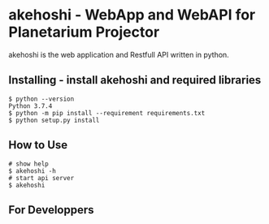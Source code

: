 # akehoshi - WebApp and WebAPI for Planetarium Projector 
akehoshi is the web application and Restfull API written in python.

## Installing - install akehoshi and required libraries
```
$ python --version
Python 3.7.4
$ python -m pip install --requirement requirements.txt 
$ python setup.py install
```

## How to Use
```
# show help
$ akehoshi -h
# start api server
$ akehoshi
```
## For Developpers

